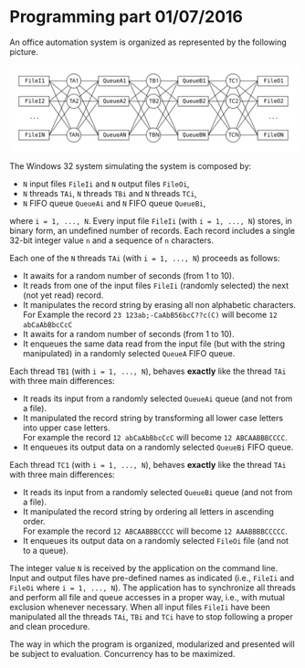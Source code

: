 # Programming part 01/07/2016

An office automation system is organized as represented by the following picture.

![Alt text](2016-07-01_practice_drawing.svg "System representation")

The Windows 32 system simulating the system is composed by:

* `N` input files `FileIi` and `N` output files `FileOi`,
* `N` threads `TAi`, `N` threads `TBi` and `N` threads `TCi`,
* `N` FIFO queue `QueueAi` and `N` FIFO queue `QueueBi`,

where `i = 1, ..., N`.
Every input file `FileIi` (with `i = 1, ..., N`) stores, in binary form, an undefined number of records. Each record includes a single 32-bit integer value `n` and a sequence of `n` characters.

Each one of the `N` threads `TAi` (with `i = 1, ..., N`) proceeds as follows:

* It awaits for a random number of seconds (from 1 to 10).
* It reads from one of the input files `FileIi` (randomly selected) the next (not yet read) record.
* It manipulates the record string by erasing all non alphabetic characters.  
For Example the record `23 123ab;-CaAbB56bcC??c(C)` will become `12 abCaAbBbcCcC`
* It awaits for a random number of seconds (from 1 to 10).
* It enqueues the same data read from the input file (but with the string manipulated) in a randomly selected `QueueA` FIFO queue.

Each thread `TB1` (with `i = 1, ..., N`), behaves **exactly** like the thread `TAi` with three main differences:

* It reads its input from a randomly selected `QueueAi` queue (and not from a file).
* It manipulated the record string by transforming all lower case letters into upper case letters.  
For example the record `12 abCaAbBbcCcC` will become `12 ABCAABBBCCCC`.
* It enqueues its output data on a randomly selected `QueueBi` FIFO queue.

Each thread `TC1` (with `i = 1, ..., N`), behaves **exactly** like the thread `TAi` with three main differences:

* It reads its input from a randomly selected `QueueBi` queue (and not from a file).
* It manipulated the record string by ordering all letters in ascending order.  
For example the record `12 ABCAABBBCCCC` will become `12 AAABBBBCCCCC`.
* It enqueues its output data on a randomly selected `FileOi` file (and not to a queue).

The integer value `N` is received by the application on the command line. Input and output files have pre-defined names as indicated (i.e., `FileIi` and `FileOi` where `i = 1, ..., N`). The application has to synchronize all threads and perform all file and queue accesses in a proper way, i.e., with mutual exclusion whenever necessary. When all input files `FileIi` have been manipulated all the threads `TAi`, `TBi` and `TCi` have to stop following a proper and clean procedure.

The way in which the program is organized, modularized and presented will be subject to evaluation. Concurrency has to be maximized.
